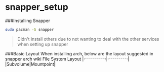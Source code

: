 # snapper_setup
###Installing Snapper
```bash
sudo pacman -S snapper
```
> Didn't install others due to not wanting to deal with the other services when setting up snapper

###Basic Layout
When installing arch, below are the layout suggested in snapper arch wiki
File System Layout
|:----------:|:---------:|
|Subvolume|Mountpoint|
